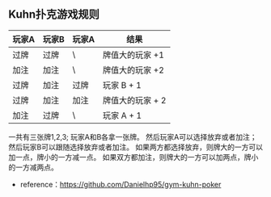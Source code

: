 
## Kuhn扑克游戏规则

| 玩家A | 玩家B | 玩家A | 结果 |
| --- | --- | --- | --- |
| 过牌 | 过牌 | \ |  牌值大的玩家 +1|
| 加注 | 加注 | \ |  牌值大的玩家 +2|
| 过牌 | 加注 | 过牌 |  玩家 B + 1|
| 过牌 | 加注 | 加注 |  牌值大的玩家 + 2|
| 加注 | 过牌 | \ |  玩家 A + 1 |

一共有三张牌1,2,3; 
玩家A和B各拿一张牌。 然后玩家A可以选择放弃或者加注； 
然后玩家B可以跟随选择放弃或者加注。 
如果两方都选择放弃，则牌大的一方可以加一点，牌小的一方减一点。 
如果双方都加注，则牌大的一方可以加两点，牌小的一方减两点。

- reference：https://github.com/Danielhp95/gym-kuhn-poker